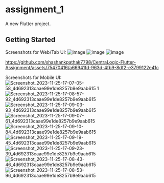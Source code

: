 # assignment_1

A new Flutter project.

## Getting Started
Screenshots for Web/Tab UI:
![image](https://github.com/shashankpathak7798/CentraLogic-Flutter-Assignment/assets/75470416/69b48aac-437b-4389-a58e-ceedc83d19d6)
![image](https://github.com/shashankpathak7798/CentraLogic-Flutter-Assignment/assets/75470416/638a228c-322d-4f00-82a6-f9e955c1f78e)
![image](https://github.com/shashankpathak7798/CentraLogic-Flutter-Assignment/assets/75470416/80ff416e-889a-445c-bb0d-012130a0c324)


https://github.com/shashankpathak7798/CentraLogic-Flutter-Assignment/assets/75470416/a66941fd-963d-4fb9-8df2-e3799122e41c

Screenshots for Mobile UI:
![Screenshot_2023-11-25-17-07-05-58_4d692313caae99e1de8257b9e9aab615 1](https://github.com/shashankpathak7798/CentraLogic-Flutter-Assignment/assets/75470416/465ea37e-9d75-44f7-a2cb-fb0840d294e9)
![Screenshot_2023-11-25-17-08-57-92_4d692313caae99e1de8257b9e9aab615](https://github.com/shashankpathak7798/CentraLogic-Flutter-Assignment/assets/75470416/4de56c81-c58e-41cd-91ae-6121cecd55e8)
![Screenshot_2023-11-25-17-09-03-93_4d692313caae99e1de8257b9e9aab615](https://github.com/shashankpathak7798/CentraLogic-Flutter-Assignment/assets/75470416/4a0116b9-e32a-45ea-ac1d-d0250fcc61ec)
![Screenshot_2023-11-25-17-09-07-61_4d692313caae99e1de8257b9e9aab615](https://github.com/shashankpathak7798/CentraLogic-Flutter-Assignment/assets/75470416/09ca3c84-7048-4063-afd2-535ed17dd41c)
![Screenshot_2023-11-25-17-09-10-84_4d692313caae99e1de8257b9e9aab615](https://github.com/shashankpathak7798/CentraLogic-Flutter-Assignment/assets/75470416/60a4431c-945f-41c2-bb85-a81fafb4b98f)
![Screenshot_2023-11-25-17-09-19-45_4d692313caae99e1de8257b9e9aab615](https://github.com/shashankpathak7798/CentraLogic-Flutter-Assignment/assets/75470416/f765f63b-2fd6-42f2-8407-38fe89bf0118)
![Screenshot_2023-11-25-17-09-23-39_4d692313caae99e1de8257b9e9aab615](https://github.com/shashankpathak7798/CentraLogic-Flutter-Assignment/assets/75470416/9890c73a-acf3-4700-b573-6d4d434c040b)
![Screenshot_2023-11-25-17-08-43-46_4d692313caae99e1de8257b9e9aab615](https://github.com/shashankpathak7798/CentraLogic-Flutter-Assignment/assets/75470416/f2c230f6-67ff-43eb-8f5e-dab8084bc007)
![Screenshot_2023-11-25-17-08-53-96_4d692313caae99e1de8257b9e9aab615](https://github.com/shashankpathak7798/CentraLogic-Flutter-Assignment/assets/75470416/78542242-30b7-4927-bd51-29e0eda74c1a)
